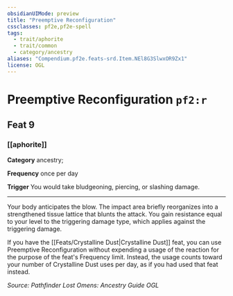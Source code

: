 ```yaml
---
obsidianUIMode: preview
title: "Preemptive Reconfiguration"
cssclasses: pf2e,pf2e-spell
tags:
  - trait/aphorite
  - trait/common
  - category/ancestry
aliases: "Compendium.pf2e.feats-srd.Item.NEl8G3SlwxOR9Zx1"
license: OGL
---
```

# Preemptive Reconfiguration `pf2:r`
## Feat 9
### [[aphorite]]

**Category** ancestry; 




**Frequency** once per day

**Trigger** You would take bludgeoning, piercing, or slashing damage.

* * *

Your body anticipates the blow. The impact area briefly reorganizes into a strengthened tissue lattice that blunts the attack. You gain resistance equal to your level to the triggering damage type, which applies against the triggering damage.

If you have the [[Feats/Crystalline Dust|Crystalline Dust]] feat, you can use Preemptive Reconfiguration without expending a usage of the reaction for the purpose of the feat's Frequency limit. Instead, the usage counts toward your number of Crystalline Dust uses per day, as if you had used that feat instead.

*Source: Pathfinder Lost Omens: Ancestry Guide*
*OGL*